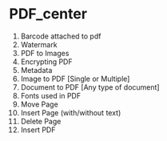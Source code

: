 # PDF_center

  1. Barcode attached to pdf 
  2. Watermark 
  3. PDF to Images
  4. Encrypting PDF
  5. Metadata
  6. Image to PDF [Single or Multiple]
  7. Document to PDF [Any type of document]
  8. Fonts used in PDF
  9. Move Page
 10. Insert Page (with/without text)
 11. Delete Page
 12. Insert PDF
